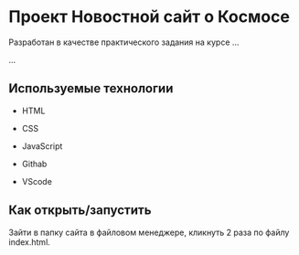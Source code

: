 # Проект Новостной сайт о Космосе

Разработан в качестве практического задания на курсе …

…

## Используемые технологии

* HTML

* CSS 

* JavaScript 

* Githab

* VScode

## Как открыть/запустить

Зайти в папку сайта в файловом менеджере, кликнуть 2 раза по файлу index.html.